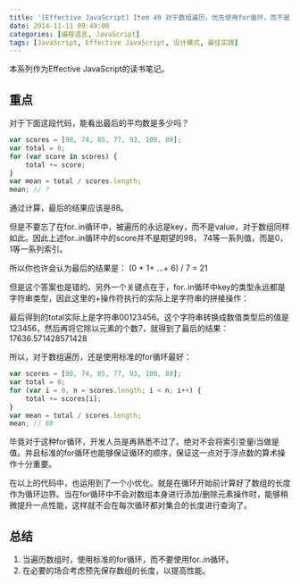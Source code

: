 ```yaml
---
title: '[Effective JavaScript] Item 49 对于数组遍历，优先使用for循环，而不是for..in循环'
date: 2014-11-11 09:49:00
categories: [编程语言, JavaScript]
tags: [JavaScript, Effective JavaScript, 设计模式, 最佳实践]
---
```


本系列作为Effective JavaScript的读书笔记。
 
## 重点 

对于下面这段代码，能看出最后的平均数是多少吗？

```js
var scores = [98, 74, 85, 77, 93, 100, 89];  
var total = 0;  
for (var score in scores) {  
    total += score;  
}  
var mean = total / scores.length;  
mean; // ? 
```

通过计算，最后的结果应该是88。

<!-- More -->
 
但是不要忘了在for..in循环中，被遍历的永远是key，而不是value，对于数组同样如此。因此上述for..in循环中的score并不是期望的98， 74等一系列值，而是0， 1等一系列索引。
 
所以你也许会认为最后的结果是：
(0 + 1+ …+ 6) / 7 = 21
 
但是这个答案也是错的。另外一个关键点在于，for..in循环中key的类型永远都是字符串类型，因此这里的+操作符执行的实际上是字符串的拼接操作：
 
最后得到的total实际上是字符串00123456。这个字符串转换成数值类型后的值是123456，然后再将它除以元素的个数7，就得到了最后的结果：17636.571428571428
 
所以，对于数组遍历，还是使用标准的for循环最好：

```js
var scores = [98, 74, 85, 77, 93, 100, 89];  
var total = 0;  
for (var i = 0, n = scores.length; i < n; i++) {  
    total += scores[i];  
}  
var mean = total / scores.length;  
mean; // 88  
```

毕竟对于这种for循环，开发人员是再熟悉不过了。绝对不会将索引变量i当做是值。并且标准的for循环也能够保证循环的顺序，保证这一点对于浮点数的算术操作十分重要。
 
在以上的代码中，也运用到了一个小优化。就是在循环开始前计算好了数组的长度作为循环边界。当在for循环中不会对数组本身进行添加/删除元素操作时，能够稍微提升一点性能，这样就不会在每次循环都对集合的长度进行查询了。
 
## 总结

1. 当遍历数组时，使用标准的for循环，而不要使用for..in循环。
2. 在必要的场合考虑预先保存数组的长度，以提高性能。
